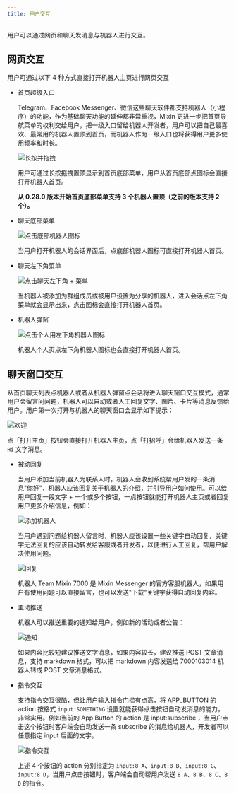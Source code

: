```yaml
---
title: 用户交互
---
```


用户可以通过网页和聊天发消息与机器人进行交互。

## 网页交互

用户可通过以下 4 种方式直接打开机器人主页进行网页交互

- 首页超级入口

  Telegram、Facebook Messenger、微信这些聊天软件都支持机器人（小程序）的功能，作为基础聊天功能的延伸都非常重视，Mixin 更进一步把首页导航菜单的权利交给用户，把一级入口留给机器人开发者，用户可以把自己最喜欢、最常用的机器人置顶到首页，而机器人作为一级入口也将获得用户更多使用频率和时长。

  ![长按并拖拽](./user-interaction-drag.png)

  用户可通过长按拖拽置顶显示到首页底部菜单，用户从首页底部点图标会直接打开机器人首页。

  **从 0.28.0 版本开始首页底部菜单支持 3 个机器人置顶（之前的版本支持 2 个）。**

- 聊天底部菜单

  ![点击底部机器人图标](./user-interaction-chat-bot.png)

  当用户打开机器人的会话界面后，点底部机器人图标可直接打开机器人首页。

- 聊天左下角菜单

  ![点击聊天左下角 + 菜单](./user-interaction-chat-menu.png)

  当机器人被添加为群组成员或被用户设置为分享的机器人，进入会话点左下角菜单就会显示出来，点击图标会直接打开机器人首页。

- 机器人弹窗

  ![点击个人用左下角机器人图标](./user-interaction-profile.png)

  机器人个人页点左下角机器人图标也会直接打开机器人首页。


## 聊天窗口交互

从首页聊天列表点机器人或者从机器人弹窗点会话将进入聊天窗口交互模式，通常用户会留言问问题，机器人可以自动或者人工回复文字、图片、卡片等消息反馈给用户。用户第一次打开与机器人的聊天窗口会显示如下提示：

![欢迎](./user-interaction-welcome.png)

点「打开主页」按钮会直接打开机器人主页，点「打招呼」会给机器人发送一条 `Hi` 文字消息。

- 被动回复

  当用户添加当前机器人为联系人时，机器人会收到系统帮用户发的一条消息"你好"，机器人应该回复关于机器人的介绍，并引导用户如何使用。可以给用户回复一段文字 + 一个或多个按钮，一点按钮就能打开机器人主页或者回复用户更多介绍信息，例如：

  ![添加机器人](./user-interaction-add-bot.png)

  当用户遇到问题给机器人留言时，机器人应该设置一些关键字自动回复，关键字无法回复的应该自动转发给客服或者开发者，以便进行人工回复，帮用户解决使用问题。

  ![回复](./user-interaction-reply.png)

  机器人 Team Mixin 7000 是 Mixin Messenger 的官方客服机器人，如果用户有使用问题可以直接留言，也可以发送"下载"关键字获得自动回复内容。

- 主动推送

  机器人可以推送重要的通知给用户，例如新的活动或者公告：

  ![通知](./user-interaction-notice.png)

  如果内容比较短建议推送文字消息，如果内容较长，建议推送 POST 文章消息，支持 markdown 格式，可以把 markdown 内容发送给 7000103014 机器人转成 POST 文章消息格式。


- 指令交互

  支持指令交互很酷，但让用户输入指令门槛有点高，将 APP_BUTTON 的 action 按格式 `input:SOMETHING` 设置就能获得点击按钮自动发消息的能力，非常实用。例如当前的 App Button 的 action 是 input:subscribe ，当用户点击这个按钮时客户端会自动发送一条 subscribe 的消息给机器人，开发者可以任意指定 input 后面的文字。

  ![指令交互](./user-interaction-cmd.png)

  上述 4 个按钮的 action 分别指定为 `input:8 A`、`input:8 B`、`input:8 C`、`input:8 D`，当用户点击按钮时，客户端会自动帮用户发送 `8 A`、`8 B`、`8 C`、`8 D` 的指令。